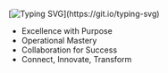 [![Typing SVG](https://readme-typing-svg.demolab.com/?lines=👋Hey+there,+I'm+@Nauti-Rohit;🌱As+a+MERN+Stack+developer.)](https://git.io/typing-svg)

- Excellence with Purpose
- Operational Mastery
- Collaboration for Success
- Connect, Innovate, Transform


<!---
Nauti-Rohit/Nauti-Rohit is a ✨ special ✨ repository because its `README.md` (this file) appears on your GitHub profile.
You can click the Preview link to take a look at your changes.
--->
